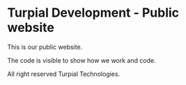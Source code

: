 # Turpial Development - Public website
 This is our public website.

 The code is visible to show how we work and code.

 All right reserved Turpial Technologies.
